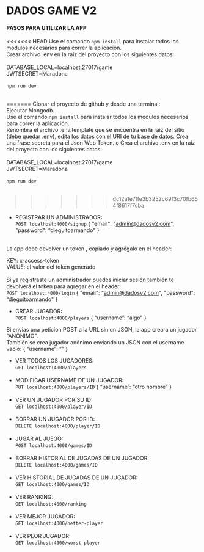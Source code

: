 # DADOS GAME V2<br>
#### PASOS PARA UTILIZAR LA APP<br>

<<<<<<< HEAD
Use el comando `npm install` para instalar todos los modulos necesarios para correr la aplicación.<br> 
Crear archivo .env en la raíz del proyecto con los siguientes datos:<br><br>
DATABASE_LOCAL=localhost:27017/game<br>
JWTSECRET=Maradona
<br><br>
`npm run dev` 
<br><br>

=======
Clonar el proyecto de github y desde una terminal:<br>
Ejecutar Mongodb.<br>
Use el comando `npm install` para instalar todos los modulos necesarios para correr la aplicación.<br> 
Renombra el archivo .env.template que se encuentra en la raiz del sitio (debe quedar .env), edita los datos con el URI de tu base de datos. Crea una frase secreta para el Json Web Token. o Crea el archivo .env en la raíz del proyecto con los siguientes datos:<br><br>
DATABASE_LOCAL=localhost:27017/game<br>
JWTSECRET=Maradona
<br><br>
`npm run dev`
<br><br>
 
>>>>>>> dc12a1e7ffe3b3252c69f3c70fb654f8617f7cba
- REGISTRAR UN ADMINISTRADOR:<br>
`POST localhost:4000/signup`
{
"email": "admin@dadosv2.com",
"password": “dieguitoarmando"
}
<br>
La app debe devolver un token , copiado y agrégalo en el header:<br>

KEY: x-access-token<br>
VALUE: el valor del token generado<br>
<br>
Si ya registraste un administrador puedes iniciar sesión también te devolverá el token para agregar en el header:<br>
`POST localhost:4000/login`
{
"email": "admin@dadosv2.com",
"password": “dieguitoarmando"
}

- CREAR JUGADOR:<br>
`POST localhost:4000/players`
{
“username”: “algo"
}

Si envias una peticion POST a la URL sin un JSON, la app creara un jugador “ANONIMO".<br>
También se crea jugador anónimo enviando un JSON con el username vacío: 
{
“username”: “”
}

- VER TODOS LOS JUGADORES:<br>
`GET localhost:4000/players`
<br><br>
- MODIFICAR USERNAME DE UN JUGADOR:<br>
`PUT localhost:4000/players/ID`
{
“username”: “otro nombre”
}
<br><br>
- VER UN JUGADOR POR SU ID:<br>
`GET localhost:4000/player/ID`
<br><br>
- BORRAR UN JUGADOR POR ID:<br>
`DELETE localhost:4000/player/ID`
<br><br>
- JUGAR AL JUEGO:<br>
`POST localhost:4000/games/ID`
<br><br>
- BORRAR HISTORIAL DE JUGADAS DE UN JUGADOR: <br>
`DELETE localhost:4000/games/ID`
<br><br>
- VER HISTORIAL DE JUGADAS DE UN JUGADOR:<br>
`GET localhost:4000/games/ID`
<br><br>
- VER RANKING: <br>
`GET localhost:4000/ranking`
<br><br>
- VER MEJOR JUGADOR:<br>
`GET localhost:4000/better-player`
<br><br>
- VER PEOR JUGADOR:<br>
`GET localhost:4000/worst-player`
<br><br><br>